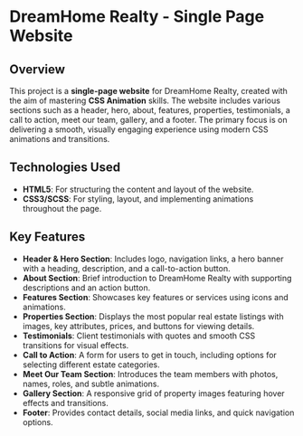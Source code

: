 # DreamHome Realty - Single Page Website

## Overview

This project is a **single-page website** for DreamHome Realty, created with the aim of mastering **CSS Animation** skills. The website includes various sections such as a header, hero, about, features, properties, testimonials, a call to action, meet our team, gallery, and a footer. The primary focus is on delivering a smooth, visually engaging experience using modern CSS animations and transitions.

## Technologies Used

- **HTML5**: For structuring the content and layout of the website.
- **CSS3/SCSS**: For styling, layout, and implementing animations throughout the page.

## Key Features

- **Header & Hero Section**: Includes logo, navigation links, a hero banner with a heading, description, and a call-to-action button.
- **About Section**: Brief introduction to DreamHome Realty with supporting descriptions and an action button.
- **Features Section**: Showcases key features or services using icons and animations.
- **Properties Section**: Displays the most popular real estate listings with images, key attributes, prices, and buttons for viewing details.
- **Testimonials**: Client testimonials with quotes and smooth CSS transitions for visual effects.
- **Call to Action**: A form for users to get in touch, including options for selecting different estate categories.
- **Meet Our Team Section**: Introduces the team members with photos, names, roles, and subtle animations.
- **Gallery Section**: A responsive grid of property images featuring hover effects and transitions.
- **Footer**: Provides contact details, social media links, and quick navigation options.
